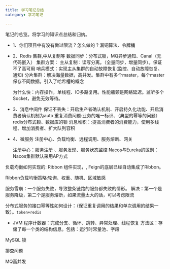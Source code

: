 ```yaml
---
title: 学习笔记总结
category: 学习笔记

---
```



笔记的总览。将学习的知识点总结和归纳。



- 1、你们项目中有没有做过限流 ? 怎么做的 ?
    漏铜算法、令牌桶

- 2、Redis 集群,中从复制等
        数据同步：分布式锁，MQ异步通知、Canal（无代码嵌入）
        集群方案：
         主从复制：读写分离。（全量同步，增量同步）。保证不了高可用
         哨兵模式：实现主从集群的自动故障恢复(监控、自动故障恢复、通知)
         分片集群：解决海量数据，高并发。集群中有多个master，每个master保存不同数据。引入了哈希槽的概念

    为什么快：内存操作，单线程、IO多路复用。性能瓶颈是网络延迟。监听多个Socket，避免无效等待。
 
- 3、消息中间件
     保证不丢失：开启生产者确认机制、开启持久化功能、开启消费者确认机制为auto
     重复消费问题:业务的唯一标识、（典型的幂等的问题）redis分布式锁、数据库的锁
     消息堆积：:提高消费者的消费能力，使用多线程、增加消费者、扩大队列容积

- 4、微服务
    注册中心、负载均衡、远程调用、服务熔断、网关

    注册中心：服务注册 、服务发现、服务状态监控
    Nacos与Eureka的区别：Nacos集群默认采用AP方式

负载均衡如何实现的: Ribbon 组件实现，, Feign的底层已经自动集成了Ribbon。

Ribbon负载均衡策略:轮询、权重、随机、区域敏感

服务雪崩：一个服务失败，导致整条链路的服务都失败的情形。
解决：第一个是服务降级，第二个是服务熔断，如果流量太大的话，可以考虑限流


分布式服务的接口幂等性如何设计：（保证重复调用的结果和单次调用的结果一致）。`token+redis`




- JVM 
  程序计数器：完成分支、循环、跳转、异常处理、线程恢复
  方法区：存储了每一个类的结构信息。包括：运行时常量池、字段
  


MySQL  锁

排查问题

MQ高并发

